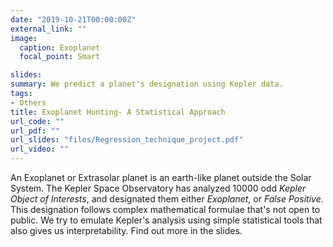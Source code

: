 ```yaml
---
date: "2019-10-21T00:00:00Z"
external_link: ""
image:
  caption: Exoplanet
  focal_point: Smart

slides: 
summary: We predict a planet's designation using Kepler data.
tags:
- Others
title: Exoplanet Hunting- A Statistical Approach
url_code: ""
url_pdf: ""
url_slides: "files/Regression_technique_project.pdf"
url_video: ""
---
```


An Exoplanet or Extrasolar planet is an earth-like planet outside the Solar System. The Kepler Space Observatory has analyzed 10000 odd *Kepler Object of Interests*, and designated them either *Exoplanet*, or *False Positive*. This designation follows complex mathematical formulae that's not open to public. We try to emulate Kepler's analysis using simple statistical tools that also gives us interpretability. Find out more in the slides. 